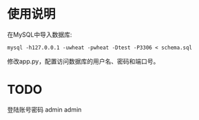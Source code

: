 # 使用说明

在MySQL中导入数据库:

    mysql -h127.0.0.1 -uwheat -pwheat -Dtest -P3306 < schema.sql

修改app.py，配置访问数据库的用户名、密码和端口号。

# TODO
登陆账号密码  admin admin
